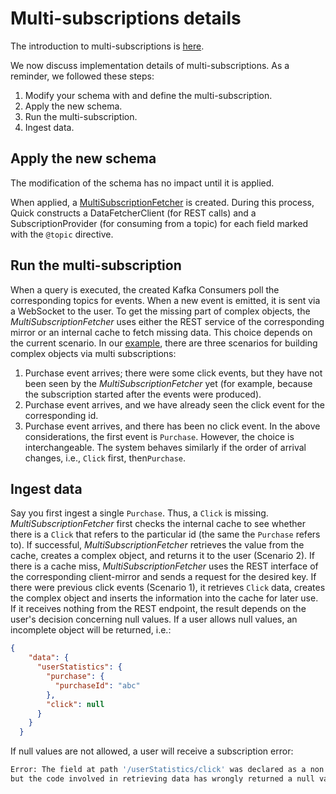 # Multi-subscriptions details

The introduction to multi-subscriptions is
[here](../user/getting-started/working-with-quick/multi-subscriptions.md).

We now discuss implementation details of multi-subscriptions.
As a reminder, we followed these steps:

1. Modify your schema with and define the multi-subscription.
2. Apply the new schema.
3. Run the multi-subscription.
4. Ingest data.


## Apply the new schema

The modification of the schema has no impact
until it is applied.

When applied,
a [MultiSubscriptionFetcher](https://github.com/bakdata/quick/blob/master/gateway/src/main/java/com/bakdata/quick/gateway/fetcher/subscription/MultiSubscriptionFetcher.java)
is created.
During this process, 
Quick constructs a DataFetcherClient (for REST calls)
and a SubscriptionProvider (for consuming from a topic)
for each field marked with the `@topic` directive.

## Run the multi-subscription

When a query is executed, 
the created Kafka Consumers poll the corresponding topics for events.
When a new event is emitted,
it is sent via a WebSocket to the user.
To get the missing part of complex objects, the _MultiSubscriptionFetcher_
uses either the REST service of the corresponding mirror
or an internal cache to fetch missing data.
This choice depends on the current scenario.
In our [example](../user/getting-started/working-with-quick/multi-subscriptions.md),
there are three scenarios for building complex objects via multi subscriptions:

1. Purchase event arrives; there were some click events,
   but they have not been seen by the _MultiSubscriptionFetcher_ yet
   (for example, because the subscription started after the events were produced).
2. Purchase event arrives, and we have already seen the click event for the corresponding id.
3. Purchase event arrives, and there has been no click event.
   In the above considerations, the first event is `Purchase`.
   However, the choice is interchangeable.
   The system behaves similarly
   if the order of arrival changes,
   i.e., `Click` first, then`Purchase`.

## Ingest data

Say you first ingest a single `Purchase`.
Thus, a `Click` is missing.
_MultiSubscriptionFetcher_ first checks the internal cache to see
whether there is a `Click` that refers to the particular id
(the same the `Purchase` refers to).
If successful, _MultiSubscriptionFetcher_ retrieves the value from the cache,
creates a complex object,
and returns it to the user (Scenario 2).
If there is a cache miss,
_MultiSubscriptionFetcher_ uses the REST interface of the corresponding client-mirror
and sends a request for the desired key.
If there were previous click events (Scenario 
1), it retrieves `Click` data,
creates the complex object
and inserts the information into the cache for later use.
If it receives nothing from the REST endpoint,
the result depends on the user's decision concerning null values.
If a user allows null values,
an incomplete object will be returned, i.e.:
```json
{
    "data": {
      "userStatistics": {
        "purchase": {
          "purchaseId": "abc"
        },
        "click": null
      }
    }
  }
```

If null values are not allowed,
a user will receive a subscription error:
```bash
Error: The field at path '/userStatistics/click' was declared as a non null type,
but the code involved in retrieving data has wrongly returned a null value [...].
```
